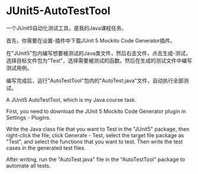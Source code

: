 # JUnit5-AutoTestTool

一个JUnit5自动化测试工具，是我的Java课程任务。

首先，你需要在设置-插件中下载JUnit 5 Mockito Code Generator插件。

在"JUnit5"包内编写想要被测试的Java类文件，然后右击文件，点击生成-测试，选择目标文件包为"Test"，选择需要被测试的函数。然后在生成的测试文件中编写测试用例。

编写完成后，运行"AutoTestTool"包内的"AutoTest.java"文件，自动执行全部测试。



A JUnit5 AutoTestTool, which is my Java course task. 

First, you need to download the JUnit 5 Mockito Code Generator plugin in Settings - Plugins.

Write the Java class file that you want to Test in the "JUnit5" package, then right-click the file, click Generate - Test, select the target file package as "Test", and select the functions that you want to test. Then write the test cases in the generated test files.

After writing, run the "AutoTest.java" file in the "AutoTestTool" package to automate all tests.

